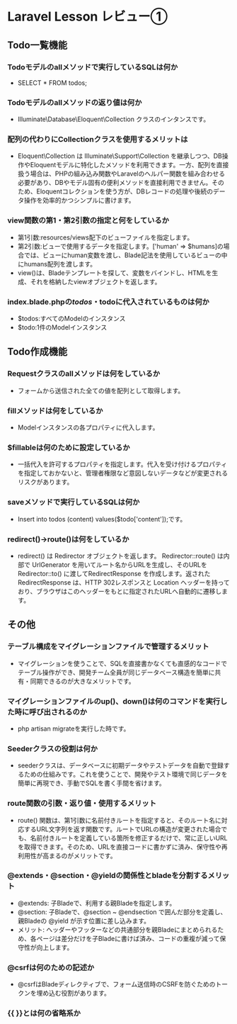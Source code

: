 # Laravel Lesson レビュー①

## Todo一覧機能

### Todoモデルのallメソッドで実行しているSQLは何か
- SELECT * FROM todos;
### Todoモデルのallメソッドの返り値は何か
- Illuminate\Database\Eloquent\Collection クラスのインタンスです。
### 配列の代わりにCollectionクラスを使用するメリットは
- Eloquent\Collection は Illuminate\Support\Collection を継承しつつ、DB操作やEloquentモデルに特化したメソッドを利用できます。一方、配列を直接扱う場合は、PHPの組み込み関数やLaravelのヘルパー関数を組み合わせる必要があり、DBやモデル固有の便利メソッドを直接利用できません。そのため、Eloquentコレクションを使う方が、DBレコードの処理や後続のデータ操作を効率的かつシンプルに書けます。
### view関数の第1・第2引数の指定と何をしているか
- 第1引数:resources/views配下のビューファイルを指定します。
- 第2引数:ビューで使用するデータを指定します。['human' => $humans]の場合では、ビューにhuman変数を渡し、Blade記法を使用しているビューの中にhumans配列を渡します。
- view()は、Bladeテンプレートを探して、変数をバインドし、HTMLを生成、それを格納したviewオブジェクトを返します。
### index.blade.phpの$todos・$todoに代入されているものは何か
- $todos:すべてのModelのインスタンス
- $todo:1件のModelインスタンス
## Todo作成機能

### Requestクラスのallメソッドは何をしているか
- フォームから送信された全ての値を配列として取得します。
### fillメソッドは何をしているか
- Modelインスタンスの各プロパティに代入します。
### $fillableは何のために設定しているか
- 一括代入を許可するプロパティを指定します。代入を受け付けるプロパティを指定しておかないと、管理者権限など意図しないデータなどが変更されるリスクがあります。
### saveメソッドで実行しているSQLは何か
- Insert into todos (content) values($todo['content']);です。
### redirect()->route()は何をしているか
- redirect() は Redirector オブジェクトを返します。
Redirector::route() は内部で UrlGenerator を用いてルート名からURLを生成し、そのURLを Redirector::to() に渡してRedirectResponse を作成します。返された RedirectResponse は、HTTP 302レスポンスと Location ヘッダーを持っており、ブラウザはこのヘッダーをもとに指定されたURLへ自動的に遷移します。
## その他

### テーブル構成をマイグレーションファイルで管理するメリット
- マイグレーションを使うことで、SQLを直接書かなくても直感的なコードでテーブル操作ができ、開発チーム全員が同じデータベース構造を簡単に共有・同期できるのが大きなメリットです。
### マイグレーションファイルのup()、down()は何のコマンドを実行した時に呼び出されるのか
- php artisan migrateを実行した時です。
### Seederクラスの役割は何か
- seederクラスは、データベースに初期データやテストデータを自動で登録するための仕組みです。これを使うことで、開発やテスト環境で同じデータを簡単に再現でき、手動でSQLを書く手間を省けます。
### route関数の引数・返り値・使用するメリット
- route() 関数は、第1引数に名前付きルートを指定すると、そのルート名に対応するURL文字列を返す関数です。ルートでURLの構造が変更された場合でも、名前付きルートを定義している箇所を修正するだけで、常に正しいURLを取得できます。そのため、URLを直接コードに書かずに済み、保守性や再利用性が高まるのがメリットです。
### @extends・@section・@yieldの関係性とbladeを分割するメリット
- @extends: 子Bladeで、利用する親Bladeを指定します。
- @section: 子Bladeで、@section ~ @endsection で囲んだ部分を定義し、親Bladeの @yield が示す位置に差し込みます。
- メリット: ヘッダーやフッターなどの共通部分を親Bladeにまとめられるため、各ページは差分だけを子Bladeに書けば済み、コードの重複が減って保守性が向上します。
### @csrfは何のための記述か
- @csrfはBladeディレクティブで、フォーム送信時のCSRFを防ぐためのトークンを埋め込む役割があります。
### {{ }}とは何の省略系か